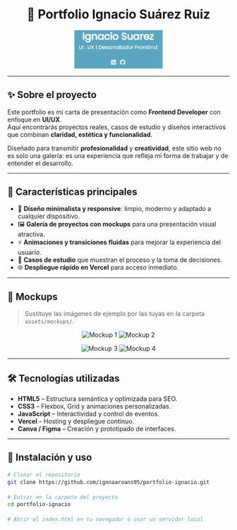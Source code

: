 <h1 align="center">💼 Portfolio Ignacio Suárez Ruiz</h1>

<p align="center">
  <img src="https://raw.githubusercontent.com/ignnaaroans95/ignnaaroans95/main/assets/icono-portfolio.png" alt="Logo Portfolio" width="200"/>
</p>

---

## ✨ Sobre el proyecto

Este portfolio es mi carta de presentación como **Frontend Developer** con enfoque en **UI/UX**.  
Aquí encontrarás proyectos reales, casos de estudio y diseños interactivos que combinan **claridad, estética y funcionalidad**.  

Diseñado para transmitir **profesionalidad** y **creatividad**, este sitio web no es solo una galería: es una experiencia que refleja mi forma de trabajar y de entender el desarrollo.

---

## 🎯 Características principales

- 🎨 **Diseño minimalista y responsive**: limpio, moderno y adaptado a cualquier dispositivo.
- 🖼️ **Galería de proyectos con mockups** para una presentación visual atractiva.
- ⚡ **Animaciones y transiciones fluidas** para mejorar la experiencia del usuario.
- 📝 **Casos de estudio** que muestran el proceso y la toma de decisiones.
- 🌐 **Despliegue rápido en Vercel** para acceso inmediato.

---

## 📸 Mockups

> Sustituye las imágenes de ejemplo por las tuyas en la carpeta `assets/mockups/`.

<p align="center">
  <img src="https://raw.githubusercontent.com/ignnaaroans95/ignnaaroans95/main/assets/mockup1.png" alt="Mockup 1" width="45%"/>
  <img src="assets/mockups/mockup2.png" alt="Mockup 2" width="45%"/>
</p>

<p align="center">
  <img src="assets/mockups/mockup3.png" alt="Mockup 3" width="45%"/>
  <img src="assets/mockups/mockup4.png" alt="Mockup 4" width="45%"/>
</p>

---

## 🛠️ Tecnologías utilizadas

- **HTML5** – Estructura semántica y optimizada para SEO.  
- **CSS3** – Flexbox, Grid y animaciones personalizadas.  
- **JavaScript** – Interactividad y control de eventos.  
- **Vercel** – Hosting y despliegue continuo.  
- **Canva / Figma** – Creación y prototipado de interfaces.  

---

## 🚀 Instalación y uso

```bash
# Clonar el repositorio
git clone https://github.com/ignnaaroans95/portfolio-ignacio.git

# Entrar en la carpeta del proyecto
cd portfolio-ignacio

# Abrir el index.html en tu navegador o usar un servidor local
